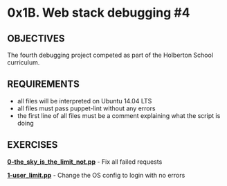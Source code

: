 # 0x1B. Web stack debugging #4   

## OBJECTIVES   
   The fourth debugging project competed as part of the Holberton School curriculum.   

## REQUIREMENTS   
   * all files will be interpreted on Ubuntu 14.04 LTS   
   * all files must pass puppet-lint without any errors   
   * the first line of all files must be a comment explaining what the script is doing   

## EXERCISES   

**[0-the_sky_is_the_limit_not.pp](0-the_sky_is_the_limit_not.pp)** - Fix all failed requests   

**[1-user_limit.pp](1-user_limit.pp)** - Change the OS config to login with no errors   
